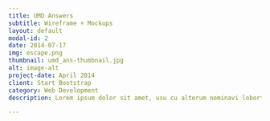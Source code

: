 ```yaml
---
title: UMD Answers
subtitle: Wireframe + Mockups
layout: default
modal-id: 2
date: 2014-07-17
img: escape.png
thumbnail: umd_ans-thumbnail.jpg
alt: image-alt
project-date: April 2014
client: Start Bootstrap
category: Web Development
description: Lorem ipsum dolor sit amet, usu cu alterum nominavi lobortis. At duo novum diceret. Tantas apeirian vix et, usu sanctus postulant inciderint ut, populo diceret necessitatibus in vim. Cu eum dicam feugiat noluisse.

---
```

